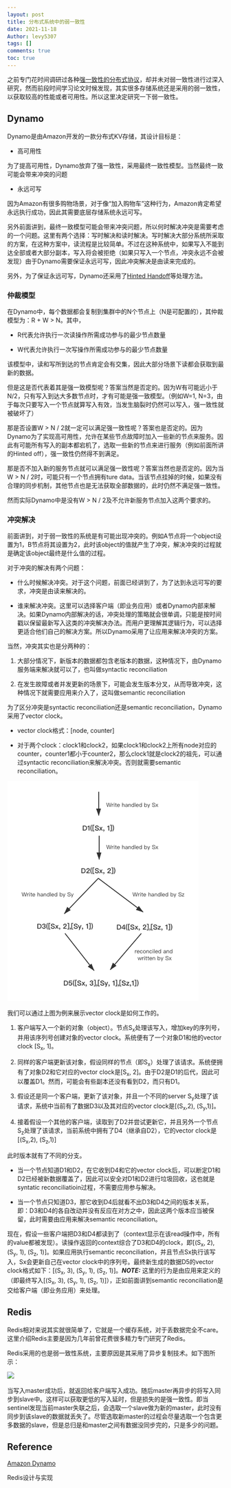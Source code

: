 ```yaml
---
layout: post
title: 分布式系统中的弱一致性
date: 2021-11-18
Author: levy5307
tags: []
comments: true
toc: true
---
```


之前专门花时间调研过各种[强一致性的分布式协议](https://levy5307.github.io/blog/consensus-protocol-summary/)，却并未对弱一致性进行过深入研究，然而前段时间学习论文时候发现，其实很多存储系统还是采用的弱一致性，以获取较高的性能或者可用性。所以这里决定研究一下弱一致性。

## Dynamo

Dynamo是由Amazon开发的一款分布式KV存储，其设计目标是：

- 高可用性

为了提高可用性，Dynamo放弃了强一致性，采用最终一致性模型。当然最终一致可能会带来冲突的问题

- 永远可写

因为Amazon有很多购物场景，对于像“加入购物车”这种行为，Amazon肯定希望永远执行成功，因此其需要底层存储系统永远可写。

另外前面讲到，最终一致模型可能会带来冲突问题，所以何时解决冲突是需要考虑的一个问题。这里有两个选择：写时解决和读时解决。写时解决大部分系统所采取的方案，在这种方案中，读流程是比较简单。不过在这种系统中，如果写入不能到达全部或者大部分副本，写入将会被拒绝（如果只写入一个节点，冲突永远不会被发现）由于Dynamo需要保证永远可写，因此冲突解决是由读来完成的。

另外，为了保证永远可写，Dynamo还采用了[Hinted Handoff](https://levy5307.github.io/blog/Dynamo/#handling-failures-hinted-handoff)等处理方法。

### 仲裁模型

在Dynamo中，每个数据都会复制到集群中的N个节点上（N是可配置的），其仲裁模型为：R + W > N。其中，

- R代表允许执行一次读操作所需成功参与的最少节点数量

- W代表允许执行一次写操作所需成功参与的最少节点数量

该模型中，读和写所到达的节点肯定会有交集，因此大部分场景下读都会获取到最新的数据。

但是这是否代表着其是强一致模型呢？答案当然是否定的。因为W有可能远小于N/2，只有写入到达大多数节点时，才有可能是强一致模型。（例如W=1, N=3，由于每次只要写入一个节点就算写入有效，当发生脑裂时仍然可以写入，强一致性就被破坏了）

那是否设置W > N / 2就一定可以满足强一致性呢？答案也是否定的。因为Dynamo为了实现高可用性，允许在某些节点故障时加入一些新的节点来服务。因此有可能所有写入的副本都宕机了，选取一些新的节点来进行服务（例如前面所讲的Hinted off），强一致性仍然得不到满足。

那是否不加入新的服务节点就可以满足强一致性呢？答案当然也是否定的。因为当W > N / 2时，可能只有一个节点拥有ture data。当该节点挂掉的时候，如果没有合理的同步机制，其他节点也是无法获取全部数据的，此时仍然不满足强一致性。

然而实际Dynamo中是没有W > N / 2及不允许新服务节点加入这两个要求的。

### 冲突解决

前面讲到，对于弱一致性的系统是有可能出现冲突的。例如A节点将一个object设置为1，B节点将其设置为2，此时该object的值就产生了冲突，解决冲突的过程就是确定该object最终是什么值的过程。

对于冲突的解决有两个问题：

- 什么时候解决冲突。对于这个问题，前面已经讲到了，为了达到永远可写的要求，冲突是由读来解决的。

- 谁来解决冲突。这里可以选择客户端（即业务应用）或者Dynamo内部来解决。如果Dynamo内部解决的话，冲突处理的策略就会很单调，只能是按时间戳以保留最新写入这类的冲突解决办法。而用户更理解其逻辑行为，可以选择更适合他们自己的解决方案。所以Dynamo采用了让应用来解决冲突的方案。

当然，冲突其实也是分两种的：

1. 大部分情况下，新版本的数据都包含老版本的数据，这种情况下，由Dynamo服务端来解决就可以了，也叫做syntactic reconciliation

2. 在发生故障或者并发更新的场景下，可能会发生版本分叉，从而导致冲突，这种情况下就需要应用来介入了，这叫做semantic reconciliation

为了区分冲突是syntactic reconciliation还是semantic reconciliation，Dynamo采用了vector clock。

- vector clock格式：[node, counter]

- 对于两个clock：clock1和clock2，如果clock1和clock2上所有node对应的counter，counter1都小于counter2，那么clock1就是clock2的祖先，可以通过syntactic reconciliation来解决冲突。否则就需要semantic reconciliation。

![](../images/dynamo-vector-clock.png)

我们可以通过上图为例来展示vector clock是如何工作的。

1. 客户端写入一个新的对象（object）。节点S<sub>x</sub>处理该写入，增加key的序列号，并用该序列号创建对象的vector clock。系统便有了一个对象D1和他的vector clock [S<sub>x</sub>, 1]。

2. 同样的客户端更新该对象，假设同样的节点（即S<sub>x</sub>）处理了该请求。系统便拥有了对象D2和它对应的vector clock是[S<sub>x</sub>, 2]。由于D2是D1的后代，因此可以覆盖D1。然而，可能会有些副本还没有看到D2，而只有D1。

3. 假设还是同一个客户端，更新了该对象，并且一个不同的server S<sub>y</sub>处理了该请求，系统中当前有了数据D3以及其对应的vector clock是[(S<sub>x</sub>,2), (S<sub>y</sub>,1)]。

4. 接着假设一个其他的客户端，读取到了D2并尝试更新它，并且另外一个节点S<sub>z</sub>处理了该请求，当前系统中拥有了D4（继承自D2），它的vector clock是[(S<sub>x</sub>,2), (S<sub>z</sub>,1)]

此时版本就有了不同的分支。

- 当一个节点知道D1和D2，在它收到D4和它的vector clock后，可以断定D1和D2已经被新数据覆盖了，因此可以安全对D1和D2进行垃圾回收，这也就是syntatic reconciliatioin过程，不需要应用参与解决。

- 当一个节点只知道D3，那它收到D4后就看不出D3和D4之间的版本关系，即：D3和D4的各自改动并没有反应在对方之中，因此这两个版本应当被保留，此时需要由应用来解决semantic reconciliation。

现在，假设一些客户端把D3和D4都读到了（context显示在该read操作中，所有的value都被发现）。读操作返回的context综合了D3和D4的clock，即[(S<sub>x</sub>, 2), (S<sub>y</sub>, 1), (S<sub>z</sub>, 1)]。如果应用执行semantic reconciliation，并且节点Sx执行该写入，Sx会更新自己在vector clock中的序列号。最终新生成的数据D5的vector clock格式如下：[(S<sub>x</sub>, 3), (S<sub>y</sub>, 1), (S<sub>z</sub>, 1)]。***NOTE:*** 这里的行为是由应用来定义的（即最终写入[(S<sub>x</sub>, 3), (S<sub>y</sub>, 1), (S<sub>z</sub>, 1)]），正如前面讲到semantic reconciliation是交给客户端（即业务应用）来处理。

## Redis

Redis相对来说其实就很简单了，它就是一个缓存系统，对于丢数据完全不care。这里介绍Redis主要是因为几年前曾花费很多精力专门研究了Redis。

Redis采用的也是弱一致性系统，主要原因是其采用了异步复制技术。如下图所示：

![](../images/images/redis-async.png)

当写入master成功后，就返回给客户端写入成功。随后master再异步的将写入同步到slave中。这样可以获取更低的写入延时，但是损失的是强一致性。即当sentinel发现当前master失联之后，会选取一个slave做为新的master，此时没有同步到该slave的数据就丢失了。尽管选取新master的过程会尽量选取一个包含更多数据的slave，但是总归是和master之间有数据没同步完的，只是多少的问题。

## Reference

[Amazon Dynamo](https://levy5307.github.io/blog/Dynamo/)

Redis设计与实现

